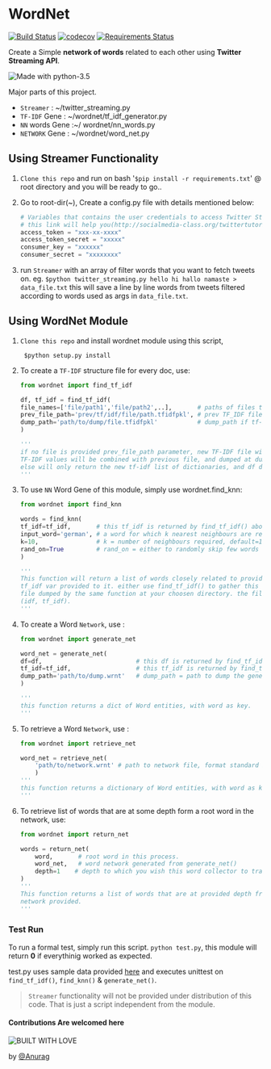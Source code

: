 # WordNet

[![Build Status](https://travis-ci.org/anuragkumarak95/wordnet.svg?branch=master)](https://travis-ci.org/anuragkumarak95/wordnet)
[![codecov](https://codecov.io/gh/anuragkumarak95/wordnet/branch/master/graph/badge.svg)](https://codecov.io/gh/anuragkumarak95/wordnet)
[![Requirements Status](https://requires.io/github/anuragkumarak95/wordnet/requirements.svg?branch=master)](https://requires.io/github/anuragkumarak95/wordnet/requirements/?branch=master)

Create a Simple **network of words** related to each other using **Twitter Streaming API**.

![Made with python-3.5](http://forthebadge.com/images/badges/made-with-python.svg)

Major parts of this project.

* `Streamer` : ~/twitter_streaming.py
* `TF-IDF` Gene : ~/wordnet/tf_idf_generator.py
* `NN` words Gene :~/ wordnet/nn_words.py
* `NETWORK` Gene : ~/wordnet/word_net.py

## Using Streamer Functionality

1. `Clone this repo` and run on bash '`$pip install -r requirements.txt`' @ root directory and you will be ready to go..

1. Go to root-dir(~), Create a config.py file with details mentioned below:
    ```python
    # Variables that contains the user credentials to access Twitter Streaming API
    # this link will help you(http://socialmedia-class.org/twittertutorial.html)
    access_token = "xxx-xx-xxxx"
    access_token_secret = "xxxxx"
    consumer_key = "xxxxxx"
    consumer_secret = "xxxxxxxx"
    ```
1. run `Streamer` with an array of filter words that you want to fetch tweets on. eg. `$python twitter_streaming.py hello hi hallo namaste > data_file.txt` this will save a line by line words from tweets filtered according to words used as args in `data_file.txt`.

## Using WordNet Module

1. `Clone this repo` and install wordnet module using this script,

        $python setup.py install

1. To create a `TF-IDF` structure file for every doc, use:

    ```python
    from wordnet import find_tf_idf

    df, tf_idf = find_tf_idf(
    file_names=['file/path1','file/path2',..],       # paths of files to be processed.(create using twitter_streamer.py)
    prev_file_path='prev/tf/idf/file/path.tfidfpkl', # prev TF_IDF file to modify over, format standard is .tfidfpkl. default = None
    dump_path='path/to/dump/file.tfidfpkl'           # dump_path if tf-idf needs to be dumped, format standard is .tfidfpkl. default = None
    )

    '''
    if no file is provided prev_file_path parameter, new TF-IDF file will be generated ,and else
    TF-IDF values will be combined with previous file, and dumped at dump_path if mentioned,
    else will only return the new tf-idf list of dictionaries, and df dictionary.
    '''
    ```
1. To use `NN` Word Gene of this module, simply use wordnet.find_knn:

    ```python
    from wordnet import find_knn

    words = find_knn(
    tf_idf=tf_idf,       # this tf_idf is returned by find_tf_idf() above.
    input_word='german', # a word for which k nearest neighbours are required.
    k=10,                # k = number of neighbours required, default=10
    rand_on=True         # rand_on = either to randomly skip few words or show initial k words default=True
    )

    '''
    This function will return a list of words closely related to provided input_word refering to
    tf_idf var provided to it. either use find_tf_idf() to gather this var or pickle.load() a dump
    file dumped by the same function at your choosen directory. the file contains 2 lists in format
    (idf, tf_idf).
    '''
    ```

1. To create a Word `Network`, use :

    ```python
    from wordnet import generate_net

    word_net = generate_net(
    df=df,                          # this df is returned by find_tf_idf() above.
    tf_idf=tf_idf,                  # this tf_idf is returned by find_tf_idf() above.
    dump_path='path/to/dump.wrnt'   # dump_path = path to dump the generated files, format standard is .wrnt. default=None
    )

    '''
    this function returns a dict of Word entities, with word as key.
    '''
    ```

1. To retrieve a Word `Network`, use :

    ```python
    from wordnet import retrieve_net

    word_net = retrieve_net(
        'path/to/network.wrnt' # path to network file, format standard is .wrnt.
        )
    '''
    this function returns a dictionary of Word entities, with word as key.
    '''
    ```

1. To retrieve list of words that are at some depth form a root word in the network, use:

    ```python
    from wordnet import return_net

    words = return_net(
        word,       # root word in this process.
        word_net,   # word network generated from generate_net()
        depth=1    # depth to which you wish this word collector to traverse.
    )
    '''
    This function returns a list of words that are at provided depth from root word in the
    network provided.
    '''
    ```

### Test Run

To run a formal test, simply run this script. `python test.py`, this module will return **0** if everythinig worked as expected.

test.py uses sample data provided [here](https://github.com/anuragkumarak95/wordnet/tree/master/test) and executes unittest on `find_tf_idf()`, `find_knn()` & `generate_net()`.

> `Streamer` functionality will not be provided under distribution of this code. That is just a script independent from the module.

#### Contributions Are welcomed here

![BUILT WITH LOVE](http://forthebadge.com/images/badges/built-with-love.svg)

by [@Anurag](https://github.com/anuragkumarak95)
